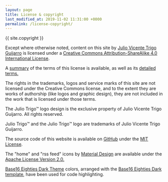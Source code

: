 ```yaml
---
layout: page
title: License & copyright
last_modified_at: 2019-11-02 11:31:00 +0000
permalink: /license-copyright/
---
```


{{ site.copyright }}

Except where otherwise noted, content on this site by <a href='http://juliotrigo.com/' property='https://creativecommons.org/ns#attributionName' rel='https://creativecommons.org/ns#attributionURL'>Julio Vicente Trigo Guijarro</a> is licensed under a <a href='https://creativecommons.org/licenses/by-sa/4.0/' rel='license'>Creative Commons Attribution-ShareAlike 4.0 International License</a>.

A <a href='https://creativecommons.org/licenses/by-sa/4.0/'>summary</a> of the terms of this license is available, as well as its <a href='https://creativecommons.org/licenses/by-sa/4.0/legalcode'>detailed terms.</a>

The rights in the trademarks, logos and service marks of this site are not licensed under the Creative Commons license, and to the extent they are works of authorship (like logos and graphic design), they are not included in the work that is licensed under those terms.

The Julio Trigo™ logo design is the exclusive property of Julio Vicente Trigo Guijarro. All rights reserved.

Julio Trigo™ and the Julio Trigo™ logo are trademarks of Julio Vicente Trigo Guijarro.

The source code of this website is available on <a href='https://github.com/juliotrigo/juliotrigo.github.io/blob/master/LICENSE'>GitHub</a> under the <a href='https://opensource.org/licenses/MIT'>MIT License</a>.

The "home" and "rss feed" icons by <a href='https://material.io'>Material Design</a> are available under the <a href='https://www.apache.org/licenses/LICENSE-2.0'>Apache License Version 2.0.

<a href='https://github.com/tyre/base16-eighties-dark'>Base16 Eighties Dark Theme</a> colors,
arranged with the <a href='https://github.com/idleberg/base16-pygments'>Base16 Eighties Dark template</a>,
have been used for code highlighting.
